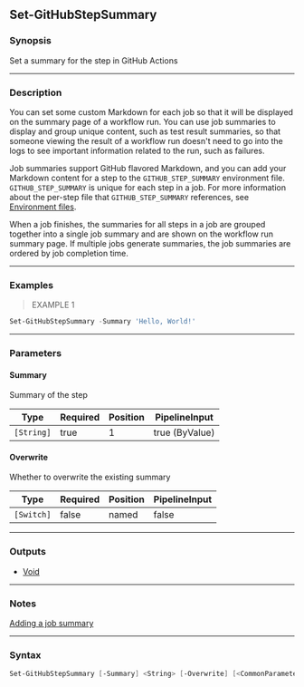 Set-GitHubStepSummary
---------------------

### Synopsis
Set a summary for the step in GitHub Actions

---

### Description

You can set some custom Markdown for each job so that it will be displayed on the summary page of a workflow run.
You can use job summaries to display and group unique content, such as test result summaries, so that someone viewing
the result of a workflow run doesn't need to go into the logs to see important information related to the run, such as failures.

Job summaries support GitHub flavored Markdown, and you can add your Markdown content for a step to the `GITHUB_STEP_SUMMARY`
environment file. `GITHUB_STEP_SUMMARY` is unique for each step in a job. For more information about the per-step file that
`GITHUB_STEP_SUMMARY` references, see [Environment files](https://docs.github.com/en/actions/writing-workflows/choosing-what-your-workflow-does/workflow-commands-for-github-actions?utm_source=chatgpt.com#environment-files).

When a job finishes, the summaries for all steps in a job are grouped together into a single job summary and are shown on the
workflow run summary page. If multiple jobs generate summaries, the job summaries are ordered by job completion time.

---

### Examples
> EXAMPLE 1

```PowerShell
Set-GitHubStepSummary -Summary 'Hello, World!'
```

---

### Parameters
#### **Summary**
Summary of the step

|Type      |Required|Position|PipelineInput |
|----------|--------|--------|--------------|
|`[String]`|true    |1       |true (ByValue)|

#### **Overwrite**
Whether to overwrite the existing summary

|Type      |Required|Position|PipelineInput|
|----------|--------|--------|-------------|
|`[Switch]`|false   |named   |false        |

---

### Outputs
* [Void](https://learn.microsoft.com/en-us/dotnet/api/System.Void)

---

### Notes
[Adding a job summary](https://docs.github.com/en/actions/writing-workflows/choosing-what-your-workflow-does/workflow-commands-for-github-actions?utm_source=chatgpt.com#adding-a-job-summary)

---

### Syntax
```PowerShell
Set-GitHubStepSummary [-Summary] <String> [-Overwrite] [<CommonParameters>]
```
